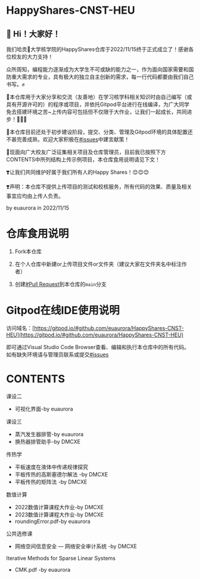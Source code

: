 # HappyShares-CNST-HEU

## 👋 Hi！大家好！

我们哈贡🍊大学核学院的HappyShares仓库于2022/11/15终于正式成立了！感谢各位校友的大力支持！

众所周知，编程能力逐渐成为大学生不可或缺的能力之一，作为面向国家需要和国防重大需求的专业，具有极大的独立自主创新的需求，每一行代码都要由我们自己书写。✊

🚩本仓库用于大家分享和交流（友善地）在学习核学科相关知识时由自己编写（或具有开源许可的）的程序或项目，并依托Gitpod平台进行在线编译，为广大同学免去搭建环境之苦~上传内容可包括但不仅限于大作业，让我们一起成长，共同进步！🥳🥳🥳

🚩本仓库目前还处于初步建设阶段，提交、分类、管理及Gitpod环境的具体配置还不甚完善成熟，欢迎大家积极在[#issues](https://github.com/euaurora/HappyShares-CNST-HEU/issues)中建言献策！

🚩现面向广大校友广泛征集相关项目及仓库管理员，目前我已按照下方CONTENTS中所列结构上传示例项目，本仓库食用说明请见下文！

❣️让我们共同维护好属于我们所有人的Happy Shares！😊😊😊

❣️声明：本仓库不提供上传项目的测试和校核服务，所有代码的效果、质量及相关事宜应均由上传人负责。

by euaurora in 2022/11/15

# 仓库食用说明

1. Fork本仓库

2. 在个人仓库中新建or上传项目文件or文件夹（建议大家在文件夹名中标注作者）

3. 创建[#Pull Request](https://github.com/euaurora/HappyShares-CNST-HEU/pulls)到本仓库的`main`分支

# Gitpod在线IDE使用说明

访问域名：[https://gitpod.io/#github.com/euaurora/HappyShares-CNST-HEU](https://gitpod.io/#github.com/euaurora/HappyShares-CNST-HEU)

即可通过Visual Studio Code Browser查看、编辑和执行本仓库中的所有代码。如有缺失环境请与管理员联系或提交[#issues](https://github.com/euaurora/HappyShares-CNST-HEU/issues)


# CONTENTS

课设二
  - 可视化界面-by euaurora

课设三
  - 蒸汽发生器排管-by euaurora
  - 换热器排管助手-by DMCXE
  
传热学
  - 平板速度在液体中传递规律探究
  - 平板传热的高斯塞德尔解法 -by DMCXE
  - 平板传热的矩阵法 -by DMCXE
 
数值计算
  - 2022数值计算课程大作业-by DMCXE
  - 2023数值计算课程大作业-by DMCXE
  - roundingError.pdf-by euaurora

公共选修课
  - 网络空间信息安全
    — 网络安全审计系统 -by DMCXE
    
Iterative Methods for Sparse Linear Systems
  - CMK.pdf -by euaurora
